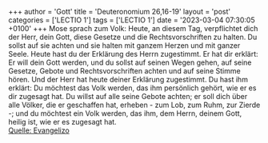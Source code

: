 +++
author = 'Gott'
title = 'Deuteronomium 26,16-19'
layout = 'post'
categories = ['LECTIO 1']
tags = ['LECTIO 1']
date = '2023-03-04 07:30:05 +0100'
+++
Mose sprach zum Volk: Heute, an diesem Tag, verpflichtet dich der Herr, dein Gott, diese Gesetze und die Rechtsvorschriften zu halten. Du sollst auf sie achten und sie halten mit ganzem Herzen und mit ganzer Seele.
Heute hast du der Erklärung des Herrn zugestimmt. Er hat dir erklärt: Er will dein Gott werden, und du sollst auf seinen Wegen gehen, auf seine Gesetze, Gebote und Rechtsvorschriften achten und auf seine Stimme hören.<!--more-->
Und der Herr hat heute deiner Erklärung zugestimmt. Du hast ihm erklärt: Du möchtest das Volk werden, das ihm persönlich gehört, wie er es dir zugesagt hat. Du willst auf alle seine Gebote achten;
er soll dich über alle Völker, die er geschaffen hat, erheben - zum Lob, zum Ruhm, zur Zierde -; und du möchtest ein Volk werden, das ihm, dem Herrn, deinem Gott, heilig ist, wie er es zugesagt hat.<br> [Quelle: Evangelizo](https://evangeliumtagfuertag.org/DE/gospel)